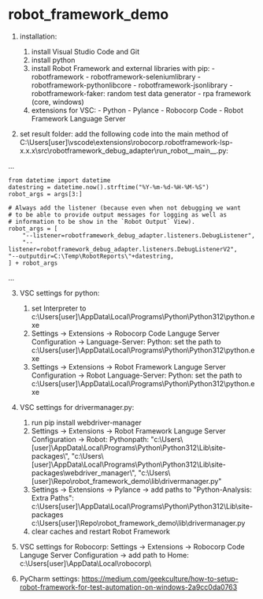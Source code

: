 # robot_framework_demo

1. installation:
    1. install Visual Studio Code and Git
    2. install python
    3. install Robot Framework and external libraries with pip:
            - robotframework
            - robotframework-seleniumlibrary
            - robotframework-pythonlibcore
            - robotframework-jsonlibrary
            - robotframework-faker: random test data generator
            - rpa framework (core, windows)
    4. extensions for VSC:
            - Python
            - Pylance
            - Robocorp Code
            - Robot Framework Language Server

2. set result folder:
    add the following code into the main method of C:\Users\[user]\vscode\extensions\robocorp.robotframework-lsp-x.x.x\src\robotframework_debug_adapter\run_robot__main__.py:

...

    from datetime import datetime
    datestring = datetime.now().strftime("%Y-%m-%d-%H-%M-%S")
    robot_args = args[3:]

    # Always add the listener (because even when not debugging we want
    # to be able to provide output messages for logging as well as
    # information to be show in the `Robot Output` View).
    robot_args = [
        "--listener=robotframework_debug_adapter.listeners.DebugListener",
        "--listener=robotframework_debug_adapter.listeners.DebugListenerV2",
	"--outputdir=C:\Temp\RobotReports\"+datestring,
    ] + robot_args

...

3. VSC settings for python:
    1. set Interpreter to c:\Users\[user]\AppData\Local\Programs\Python\Python312\python.exe
    2. Settings -> Extensions -> Robocorp Code Languge Server Configuration -> Language-Server: Python:
            set the path to c:\Users\[user]\AppData\Local\Programs\Python\Python312\python.exe
    3. Settings -> Extensions -> Robot Framework Languge Server Configuration -> Robot Language-Server: Python:
            set the path to c:\Users\[user]\AppData\Local\Programs\Python\Python312\python.exe

4. VSC settings for drivermanager.py:
    1. run pip install webdriver-manager
    2. Settings -> Extensions -> Robot Framework Languge Server Configuration -> Robot: Pythonpath:
        "c:\\Users\\[user]\\AppData\\Local\\Programs\\Python\\Python312\\Lib\\site-packages\\",
        "c:\\Users\\[user]\\AppData\\Local\\Programs\\Python\\Python312\\Lib\\site-packages\\webdriver_manager\\",
        "c:\\Users\\[user]\\Repo\\robot_framework_demo\\lib\\drivermanager.py"
    3. Settings -> Extensions -> Pylance -> add paths to "Python-Analysis: Extra Paths":
            c:\Users\[user]\AppData\Local\Programs\Python\Python312\Lib\site-packages\
            c:\Users\[user]\Repo\robot_framework_demo\lib\drivermanager.py
    4. clear caches and restart Robot Framework

5. VSC settings for Robocorp:
    Settings -> Extensions -> Robocorp Code Languge Server Configuration -> add path to Home:
        c:\Users\[user]\AppData\Local\robocorp\

6. PyCharm settings:
       https://medium.com/geekculture/how-to-setup-robot-framework-for-test-automation-on-windows-2a9cc0da0763


